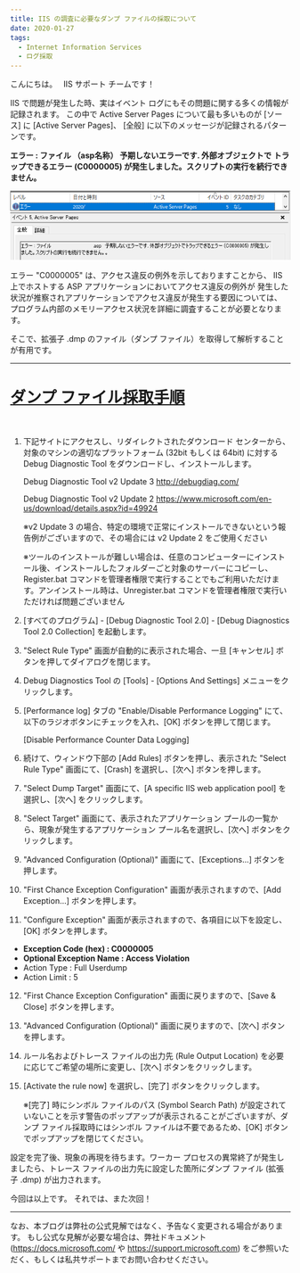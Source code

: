 ```yaml
---
title: IIS の調査に必要なダンプ ファイルの採取について
date: 2020-01-27
tags: 
  - Internet Information Services
  - ログ採取
---
```


こんにちは。
 
IIS サポート チームです！


IIS で問題が発生した時、実はイベント ログにもその問題に関する多くの情報が記録されます。
この中で Active Server Pages について最も多いものが [ソース] に [Active Server Pages]、
[全般] に以下のメッセージが記録されるパターンです。

**エラー : ファイル （asp名称）  予期しないエラーです. 外部オブジェクトで**
**トラップできるエラー (C0000005) が発生しました。スクリプトの実行を続行できません。**

![reference](/articles/web-apps/LogCollection4/reference1.png)

エラー "C0000005" は、アクセス違反の例外を示しておりますことから、
IIS 上でホストする ASP アプリケーションにおいてアクセス違反の例外が
発生した状況が推察されアプリケーションでアクセス違反が発生する要因については、
プログラム内部のメモリーアクセス状況を詳細に調査することが必要となります。

そこで、拡張子 .dmp のファイル（ダンプ ファイル）を取得して解析することが有用です。

---------------
 # <u>ダンプ ファイル採取手順</u>
  
1. 下記サイトにアクセスし、リダイレクトされたダウンロード センターから、対象のマシンの適切なプラットフォーム (32bit もしくは 64bit) に対する Debug Diagnostic Tool をダウンロードし、インストールします。

   Debug Diagnostic Tool v2 Update 3
   http://debugdiag.com/

   Debug Diagnostic Tool v2 Update 2
   https://www.microsoft.com/en-us/download/details.aspx?id=49924
   
      ※v2 Update 3 の場合、特定の環境で正常にインストールできないという報告例がございますので、その場合には v2 Update 2 をご使用ください

      ※ツールのインストールが難しい場合は、任意のコンピューターにインストール後、インストールしたフォルダーごと対象のサーバーにコピーし、Register.bat コマンドを管理者権限で実行することでもご利用いただけます。アンインストール時は、Unregister.bat コマンドを管理者権限で実行いただければ問題ございません

2. [すべてのプログラム] - [Debug Diagnostic Tool 2.0] - [Debug Diagnostics Tool 2.0 Collection] を起動します。
3. "Select Rule Type" 画面が自動的に表示された場合、一旦 [キャンセル] ボタンを押してダイアログを閉じます。
4. Debug Diagnostics Tool の [Tools] - [Options And Settings] メニューをクリックします。
5. [Performance log] タブの "Enable/Disable Performance Logging" にて、以下のラジオボタンにチェックを入れ、[OK] ボタンを押して閉じます。

   [Disable Performance Counter Data Logging]

6. 続けて、ウィンドウ下部の [Add Rules] ボタンを押し、表示された "Select Rule Type" 画面にて、[Crash] を選択し、[次へ] ボタンを押します。
7. "Select Dump Target" 画面にて、[A specific IIS web application pool] を選択し、[次へ] をクリックします。
8. "Select Target" 画面にて、表示されたアプリケーション プールの一覧から、現象が発生するアプリケーション プール名を選択し、[次へ] ボタンをクリックします。
9. "Advanced Configuration (Optional)" 画面にて、[Exceptions...] ボタンを押します。
10. "First Chance Exception Configuration" 画面が表示されますので、[Add Exception...] ボタンを押します。
11. "Configure Exception" 画面が表示されますので、各項目に以下を設定し、[OK] ボタンを押します。

   - **Exception Code (hex) : C0000005**
   - **Optional Exception Name : Access Violation**
   - Action Type : Full Userdump
   - Action Limit : 5

12. "First Chance Exception Configuration" 画面に戻りますので、[Save & Close] ボタンを押します。
13. "Advanced Configuration (Optional)" 画面に戻りますので、[次へ] ボタンを押します。
14. ルール名およびトレース ファイルの出力先 (Rule Output Location) を必要に応じてご希望の場所に変更し、[次へ] ボタンをクリックします。
15. [Activate the rule now] を選択し、[完了] ボタンをクリックします。

      ※[完了] 時にシンボル ファイルのパス (Symbol Search Path) が設定されていないことを示す警告のポップアップが表示されることがございますが、ダンプ ファイル採取時にはシンボル ファイルは不要であるため、[OK] ボタンでポップアップを閉じてください。


設定を完了後、現象の再現を待ちます。ワーカー プロセスの異常終了が発生しましたら、トレース ファイルの出力先に設定した箇所にダンプ ファイル (拡張子 .dmp) が出力されます。


今回は以上です。 それでは、また次回！

---
なお、本ブログは弊社の公式見解ではなく、予告なく変更される場合があります。 もし公式な見解が必要な場合は、弊社ドキュメント (https://docs.microsoft.com/ や https://support.microsoft.com) をご参照いただく、もしくは私共サポートまでお問い合わせください。